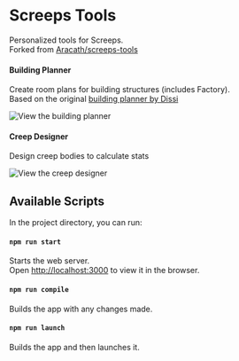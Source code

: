 # Screeps Tools

Personalized tools for Screeps.<br>
Forked from [Aracath/screeps-tools](https://github.com/Arcath/screeps-tools)

#### Building Planner

Create room plans for building structures (includes Factory).<br>
Based on the original [building planner by Dissi](http://screeps.dissi.me/)

![View the building planner](https://user-images.githubusercontent.com/10291543/76657203-e900bb00-6536-11ea-8a90-ce4b0de3713f.png)


#### Creep Designer

Design creep bodies to calculate stats

![View the creep designer](https://user-images.githubusercontent.com/10291543/76656998-74c61780-6536-11ea-997f-3983b17fbe4d.png)

## Available Scripts

In the project directory, you can run:

#### `npm run start`

Starts the web server.<br>
Open [http://localhost:3000](http://localhost:3000) to view it in the browser.

#### `npm run compile`

Builds the app with any changes made.

#### `npm run launch`

Builds the app and then launches it.

